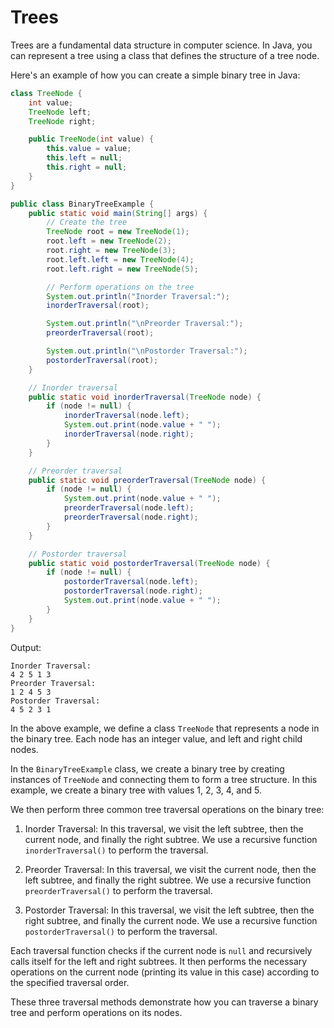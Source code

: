 # Trees


Trees are a fundamental data structure in computer science. In Java, you can represent a tree using a class that defines the structure of a tree node.

Here's an example of how you can create a simple binary tree in Java:

```java
class TreeNode {
    int value;
    TreeNode left;
    TreeNode right;

    public TreeNode(int value) {
        this.value = value;
        this.left = null;
        this.right = null;
    }
}

public class BinaryTreeExample {
    public static void main(String[] args) {
        // Create the tree
        TreeNode root = new TreeNode(1);
        root.left = new TreeNode(2);
        root.right = new TreeNode(3);
        root.left.left = new TreeNode(4);
        root.left.right = new TreeNode(5);

        // Perform operations on the tree
        System.out.println("Inorder Traversal:");
        inorderTraversal(root);

        System.out.println("\nPreorder Traversal:");
        preorderTraversal(root);

        System.out.println("\nPostorder Traversal:");
        postorderTraversal(root);
    }

    // Inorder traversal
    public static void inorderTraversal(TreeNode node) {
        if (node != null) {
            inorderTraversal(node.left);
            System.out.print(node.value + " ");
            inorderTraversal(node.right);
        }
    }

    // Preorder traversal
    public static void preorderTraversal(TreeNode node) {
        if (node != null) {
            System.out.print(node.value + " ");
            preorderTraversal(node.left);
            preorderTraversal(node.right);
        }
    }

    // Postorder traversal
    public static void postorderTraversal(TreeNode node) {
        if (node != null) {
            postorderTraversal(node.left);
            postorderTraversal(node.right);
            System.out.print(node.value + " ");
        }
    }
}
```

Output:
```
Inorder Traversal:
4 2 5 1 3 
Preorder Traversal:
1 2 4 5 3 
Postorder Traversal:
4 5 2 3 1
```

In the above example, we define a class `TreeNode` that represents a node in the binary tree. Each node has an integer value, and left and right child nodes.

In the `BinaryTreeExample` class, we create a binary tree by creating instances of `TreeNode` and connecting them to form a tree structure. In this example, we create a binary tree with values 1, 2, 3, 4, and 5.

We then perform three common tree traversal operations on the binary tree:

1. Inorder Traversal: In this traversal, we visit the left subtree, then the current node, and finally the right subtree. We use a recursive function `inorderTraversal()` to perform the traversal.

2. Preorder Traversal: In this traversal, we visit the current node, then the left subtree, and finally the right subtree. We use a recursive function `preorderTraversal()` to perform the traversal.

3. Postorder Traversal: In this traversal, we visit the left subtree, then the right subtree, and finally the current node. We use a recursive function `postorderTraversal()` to perform the traversal.

Each traversal function checks if the current node is `null` and recursively calls itself for the left and right subtrees. It then performs the necessary operations on the current node (printing its value in this case) according to the specified traversal order.

These three traversal methods demonstrate how you can traverse a binary tree and perform operations on its nodes.
